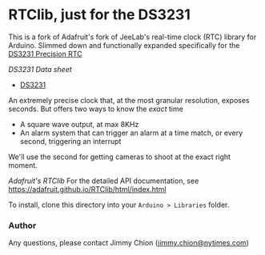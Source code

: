 # RTClib, just for the DS3231

This is a fork of Adafruit's fork of JeeLab's real-time clock (RTC) library for Arduino.
Slimmed down and functionally expanded specifically for the [DS3231 Precision RTC](https://www.adafruit.com/product/3013)

_DS3231 Data sheet_
* [DS3231](https://cdn-shop.adafruit.com/product-files/3013/DS3231.pdf)

An extremely precise clock that, at the most granular resolution, exposes seconds.
But offers two ways to know the *exact* time
* A square wave output, at max 8KHz
* An alarm system that can trigger an alarm at a time match, or every second, triggering an interrupt

We'll use the second for getting cameras to shoot at the exact right moment.

_Adafruit's RTClib_
For the detailed API documentation, see https://adafruit.github.io/RTClib/html/index.html

To install, clone this directory into your `Arduino > Libraries` folder.

### Author
Any questions, please contact Jimmy Chion (jimmy.chion@nytimes.com)